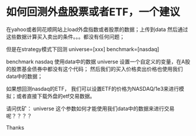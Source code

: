 # 如何回测外盘股票或者ETF，一个建议

在yahoo或者同花顺网站上load外盘指数或者股票的数据；上传到data
然后通过这些数据计算买入卖出的条件。。。都没有任何问题；

但是在strategy模式下回测
universe=[xxx]
benchmark=[nasdaq]

benchmark  nasdaq 使用data中的数据
universe 设置一个自定义的变量，在A股的股票基金债券中都没有这个代码；
然后我们的买入价格卖出价格也使用我们data中的数据；

如果想回测nasdaq的ETF，
我们可以设置ETF的价格为NASDAQ/1e3来进行模拟；或者直接下载外盘的etf交易数据。

请问优矿：
universe  这个参数如何才能使用我们data中的数据来进行交易呢？？？？

Thanks
